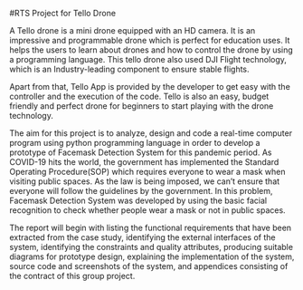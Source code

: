 #RTS Project for Tello Drone

A Tello drone is a mini drone equipped with an HD camera. It is an impressive and programmable drone which is perfect for education uses. It helps the users to learn about drones and how to control the drone by using a programming language. This tello drone also used DJI Flight technology, which is an Industry-leading component to ensure stable flights.

Apart from that, Tello App is provided by the developer to get easy with the controller and the execution of the code. Tello is also an easy, budget friendly and perfect drone for beginners to start playing with the drone technology.

The aim for this project is to analyze, design and code a real-time computer program using python programming language in order to develop a prototype of Facemask Detection System for this pandemic period. As COVID-19 hits the world, the government has implemented the Standard Operating Procedure(SOP) which requires everyone to wear a mask when visiting public spaces. As the law is being imposed, we can’t ensure that everyone will follow the guidelines by the government. In this problem, Facemask Detection System was developed by using the basic facial recognition to check whether people wear a mask or not in public spaces. 

The report will begin with listing the functional requirements that have been extracted from the case study, identifying the external interfaces of the system, identifying the constraints and quality attributes, producing suitable diagrams for prototype design, explaining the implementation of the system, source code and screenshots of the system, and appendices consisting of the contract of this group project.

